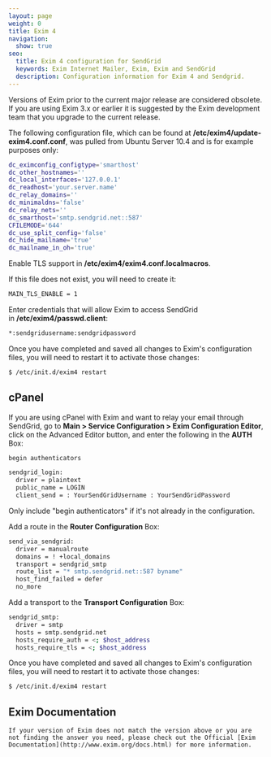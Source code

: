 ```yaml
---
layout: page
weight: 0
title: Exim 4
navigation:
  show: true
seo:
  title: Exim 4 configuration for SendGrid
  keywords: Exim Internet Mailer, Exim, Exim and SendGrid
  description: Configuration information for Exim 4 and Sendgrid.
---
```


<call-out type="warning">

Versions of Exim prior to the current major release are considered obsolete. If you are using Exim 3.x or earlier it is suggested by the Exim development team that you upgrade to the current release.

</call-out>

The following configuration file, which can be found at **/etc/exim4/update-exim4.conf.conf**, was pulled from Ubuntu Server 10.4 and is for example purposes only:

```bash
dc_eximconfig_configtype='smarthost'
dc_other_hostnames=''
dc_local_interfaces='127.0.0.1'
dc_readhost='your.server.name'
dc_relay_domains=''
dc_minimaldns='false'
dc_relay_nets=''
dc_smarthost='smtp.sendgrid.net::587'
CFILEMODE='644'
dc_use_split_config='false'
dc_hide_mailname='true'
dc_mailname_in_oh='true'
```

Enable TLS support in **/etc/exim4/exim4.conf.localmacros**.



<call-out>

If this file does not exist, you will need to create it:

</call-out>

```bash
MAIN_TLS_ENABLE = 1
```

Enter credentials that will allow Exim to access SendGrid in **/etc/exim4/passwd.client**:

```bash
*:sendgridusername:sendgridpassword
```

Once you have completed and saved all changes to Exim's configuration files, you will need to restart it to activate those changes:

```bash
$ /etc/init.d/exim4 restart
```


## 	cPanel
 	
If you are using cPanel with Exim and want to relay your email through SendGrid, go to **Main \> Service Configuration \> Exim Configuration Editor**, click on the Advanced Editor button, and enter the following in the **AUTH** Box:

```bash
begin authenticators

sendgrid_login:
  driver = plaintext
  public_name = LOGIN
  client_send = : YourSendGridUsername : YourSendGridPassword
```


<call-out>

Only include "begin authenticators" if it's not already in the configuration.

</call-out>

Add a route in the **Router Configuration** Box:

```bash
send_via_sendgrid:
  driver = manualroute
  domains = ! +local_domains
  transport = sendgrid_smtp
  route_list = "* smtp.sendgrid.net::587 byname"
  host_find_failed = defer
  no_more
```

Add a transport to the **Transport Configuration** Box:

```bash
sendgrid_smtp:
  driver = smtp
  hosts = smtp.sendgrid.net
  hosts_require_auth = <; $host_address
  hosts_require_tls = <; $host_address
```

Once you have completed and saved all changes to Exim's configuration files, you will need to restart it to activate those changes:

```bash
$ /etc/init.d/exim4 restart
```

## 	Exim Documentation
 	If your version of Exim does not match the version above or you are not finding the answer you need, please check out the Official [Exim Documentation](http://www.exim.org/docs.html) for more information.
